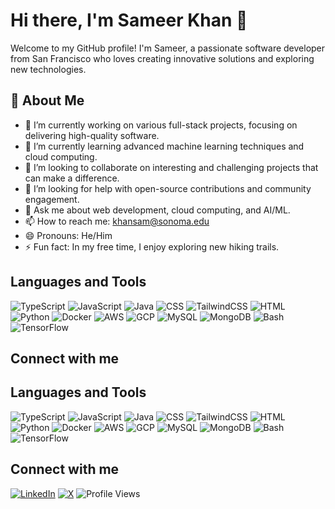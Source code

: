 <!--
**sameerkhansf/sameerkhansf** is a ✨ _special_ ✨ repository because its `README.md` (this file) appears on your GitHub profile.

Here are some ideas to get you started:

- 🔭 I’m currently working on ...
- 🌱 I’m currently learning ...
- 👯 I’m looking to collaborate on ...
- 🤔 I’m looking for help with ...
- 💬 Ask me about ...
- 📫 How to reach me: ...
- 😄 Pronouns: ...
- ⚡ Fun fact: ...
-->
# Hi there, I'm Sameer Khan 👋

Welcome to my GitHub profile! I'm Sameer, a passionate software developer from San Francisco who loves creating innovative solutions and exploring new technologies.

## 🚀 About Me

- 🔭 I’m currently working on various full-stack projects, focusing on delivering high-quality software.
- 🌱 I’m currently learning advanced machine learning techniques and cloud computing.
- 👯 I’m looking to collaborate on interesting and challenging projects that can make a difference.
- 🤔 I’m looking for help with open-source contributions and community engagement.
- 💬 Ask me about web development, cloud computing, and AI/ML.
- 📫 How to reach me: [khansam@sonoma.edu](mailto:khansam@sonoma.edu)
- 😄 Pronouns: He/Him
- ⚡ Fun fact: In my free time, I enjoy exploring new hiking trails.
  
## Languages and Tools
![TypeScript](https://img.shields.io/badge/-TypeScript-007ACC?style=plastic&logo=typescript&logoColor=white)
![JavaScript](https://img.shields.io/badge/-JavaScript-F7DF1E?style=plastic&logo=javascript&logoColor=black)
![Java](https://img.shields.io/badge/-Java-007396?style=plastic&logo=java&logoColor=white)
![CSS](https://img.shields.io/badge/-CSS-1572B6?style=plastic&logo=css3&logoColor=white)
![TailwindCSS](https://img.shields.io/badge/tailwindcss-0F172A?style=plastic&logo=tailwindcss&logoColor=white)
![HTML](https://img.shields.io/badge/-HTML-E34F26?style=plastic&logo=html5&logoColor=white)
![Python](https://img.shields.io/badge/-Python-3776AB?style=plastic&logo=python&logoColor=white)
![Docker](https://img.shields.io/badge/-Docker-2496ED?style=plastic&logo=docker&logoColor=white)
![AWS](https://img.shields.io/badge/-AWS-232F3E?style=plastic&logo=amazon-aws&logoColor=white)
![GCP](https://img.shields.io/badge/Google%20Cloud-4285F4?style=plastic&logo=Google%20Cloud&logoColor=white)
![MySQL](https://img.shields.io/badge/-MySQL-4479A1?style=plastic&logo=mysql&logoColor=white)
![MongoDB](https://img.shields.io/badge/-MongoDB-47A248?style=plastic&logo=mongodb&logoColor=white)
![Bash](https://img.shields.io/badge/-Bash-4EAA25?style=plastic&logo=gnu-bash&logoColor=white)
![TensorFlow](https://img.shields.io/badge/-TensorFlow-FF6F00?style=plastic&logo=tensorflow&logoColor=white)

<!--
## 🛠 Technologies & Tools

- **Languages:** JavaScript, Python, Java, C++
- **Frontend:** React, Vue.js, HTML, CSS
- **Backend:** Node.js, Express, Django, Flask
- **Databases:** MySQL, PostgreSQL, MongoDB
- **DevOps:** Docker, Kubernetes, GitHub Actions, Jenkins
- **Cloud:** AWS, Azure, Google Cloud
-->
<!--
## 📈 GitHub Stats

![Sameer's GitHub Stats](https://github-readme-stats.vercel.app/api?username=sameerkhansf&show_icons=true&theme=radical)
-->
## Connect with me
<!--
[![LinkedIn](https://img.shields.io/badge/-LinkedIn-0077B5?style=plastic&logo=linkedin&logoColor=white)](https://www.linkedin.com/in/sameerkhansf)
[![X](https://img.shields.io/twitter/follow/sameerkhan_sf
)](https://x.com/sameerkhan_sf?s=21)
![Profile Views](https://komarev.com/ghpvc/?username=sameerkhansf&label=Profile%20views&color=0e75b6&style=flat)
-->
## Languages and Tools
![TypeScript](https://img.shields.io/badge/-TypeScript-007ACC?style=for-the-badge&logo=typescript&logoColor=white)
![JavaScript](https://img.shields.io/badge/-JavaScript-F7DF1E?style=for-the-badge&logo=javascript&logoColor=black)
![Java](https://img.shields.io/badge/-Java-007396?style=for-the-badge&logo=java&logoColor=white)
![CSS](https://img.shields.io/badge/-CSS-1572B6?style=for-the-badge&logo=css3&logoColor=white)
![TailwindCSS](https://img.shields.io/badge/tailwindcss-0F172A?style=for-the-badge&logo=tailwindcss&logoColor=white)
![HTML](https://img.shields.io/badge/-HTML-E34F26?style=for-the-badge&logo=html5&logoColor=white)
![Python](https://img.shields.io/badge/-Python-3776AB?style=for-the-badge&logo=python&logoColor=white)
![Docker](https://img.shields.io/badge/-Docker-2496ED?style=for-the-badge&logo=docker&logoColor=white)
![AWS](https://img.shields.io/badge/-AWS-232F3E?style=for-the-badge&logo=amazon-aws&logoColor=white)
![GCP](https://img.shields.io/badge/Google%20Cloud-4285F4?style=for-the-badge&logo=Google%20Cloud&logoColor=white)
![MySQL](https://img.shields.io/badge/-MySQL-4479A1?style=for-the-badge&logo=mysql&logoColor=white)
![MongoDB](https://img.shields.io/badge/-MongoDB-47A248?style=for-the-badge&logo=mongodb&logoColor=white)
![Bash](https://img.shields.io/badge/-Bash-4EAA25?style=for-the-badge&logo=gnu-bash&logoColor=white)
![TensorFlow](https://img.shields.io/badge/-TensorFlow-FF6F00?style=for-the-badge&logo=tensorflow&logoColor=white)

## Connect with me
[![LinkedIn](https://img.shields.io/badge/-LinkedIn-0077B5?style=for-the-badge&logo=linkedin&logoColor=white)](https://www.linkedin.com/in/sameerkhansf)
[![X](https://img.shields.io/twitter/follow/sameerkhan_sf?style=for-the-badge&logo=twitter&logoColor=white)](https://x.com/sameerkhan_sf?s=21)
![Profile Views](https://komarev.com/ghpvc/?username=sameerkhansf&label=Profile%20views&color=0e75b6&style=for-the-badge)



